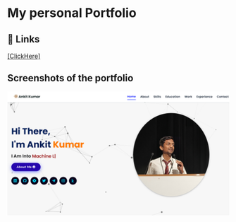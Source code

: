 # My personal Portfolio
## 🔗 Links
[[ClickHere]](https://www.ankit.social/)

## Screenshots of the portfolio

![App Screenshot](./assets/images/Port.png)

